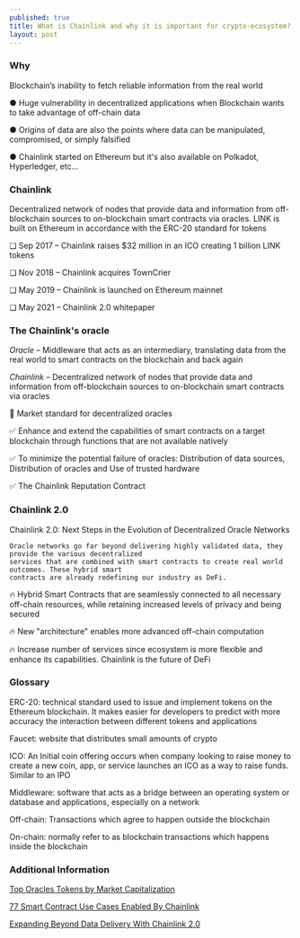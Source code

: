 ```yaml
---
published: true
title: What is Chainlink and why it is important for crypto-ecosystem?
layout: post
---
```



### Why

Blockchain’s inability to fetch reliable information from the real world

● Huge vulnerability in decentralized applications when Blockchain wants to take advantage of off-chain data

● Origins of data are also the points where data can be manipulated, compromised, or simply falsified

● Chainlink started on Ethereum but it's also available on Polkadot, Hyperledger, etc...

### Chainlink

Decentralized network of nodes that provide data and information from off-blockchain sources to on-blockchain smart contracts via oracles.
LINK is built on Ethereum in accordance with the ERC-20 standard for tokens

❏ Sep 2017 – Chainlink raises $32 million in an ICO creating 1 billion LINK tokens

❏ Nov 2018 – Chainlink acquires TownCrier

❏ May 2019 – Chainlink is launched on Ethereum mainnet

❏ May 2021 – Chainlink 2.0 whitepaper

### The Chainlink's oracle
*Oracle* – Middleware that acts as an intermediary, translating data from the real world to smart contracts on the blockchain and back again

*Chainlink* – Decentralized network of nodes that provide data and information from off-blockchain sources to on-blockchain smart contracts via oracles

🥇 Market standard for decentralized oracles

✅ Enhance and extend the capabilities of smart contracts on a target
blockchain through functions that are not available natively

✅ To minimize the potential failure of oracles: Distribution of data sources,
Distribution of oracles and Use of trusted hardware

✅ The Chainlink Reputation Contract
 
### Chainlink 2.0
	
Chainlink 2.0: Next Steps in the Evolution of Decentralized Oracle Networks

    Oracle networks go far beyond delivering highly validated data, they provide the various decentralized
    services that are combined with smart contracts to create real world outcomes. These hybrid smart
    contracts are already redefining our industry as DeFi.

🔥 Hybrid Smart Contracts that are seamlessly connected to all necessary off-chain resources, while
retaining increased levels of privacy and being secured

🔥 New "architecture" enables more advanced off-chain computation

🔥 Increase number of services since ecosystem is more flexible and enhance its capabilities. Chainlink
is the future of DeFi

### Glossary

ERC-20: technical standard used to issue and implement tokens on the Ethereum blockchain. It makes
easier for developers to predict with more accuracy the interaction between different tokens and
applications

Faucet: website that distributes small amounts of crypto

ICO: An Initial coin offering occurs when company looking to raise money to create a new coin, app, or
service launches an ICO as a way to raise funds. Similar to an IPO

Middleware: software that acts as a bridge between an operating system or database and applications,
especially on a network

Off-chain: Transactions which agree to happen outside the blockchain

On-chain: normally refer to as blockchain transactions which happens inside the blockchain

### Additional Information
[Top Oracles Tokens by Market Capitalization]

[77 Smart Contract Use Cases Enabled By Chainlink]

[Expanding Beyond Data Delivery With Chainlink 2.0]


[Top Oracles Tokens by Market Capitalization]: https://coinmarketcap.com/view/oracles/
[77 Smart Contract Use Cases Enabled By Chainlink]: https://blog.chain.link/44-ways-to-enhance-your-smart-contract-with-chainlink/
[Expanding Beyond Data Delivery With Chainlink 2.0]: https://www.youtube.com/watch?v=yNdS2A676TU
